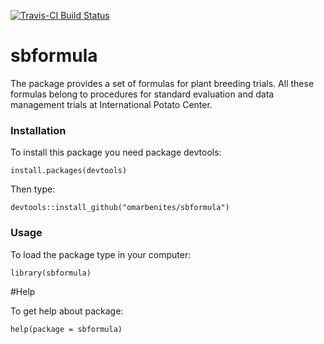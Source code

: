 [![Travis-CI Build Status](https://travis-ci.org/omarbenites/sbformula.png?branch=master)](https://travis-ci.org/omarbenites/sbformula)

# sbformula
The package provides a set of formulas for plant breeding trials. All these formulas belong to procedures for standard evaluation and data management trials at    International Potato Center.

### Installation

To install this package you need package devtools:
```{r eval=F}
install.packages(devtools)
```
Then type:
```{r eval=F}
devtools::install_github("omarbenites/sbformula")
```

### Usage
To load the package type in your computer:

```{r eval=F}
library(sbformula)
```

#Help

To get help about package:

```{r eval=F}
help(package = sbformula)
```


